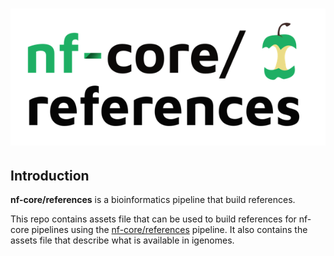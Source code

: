 <h1>
  <picture>
    <source media="(prefers-color-scheme: dark)" srcset="docs/images/nf-core-references_logo_dark.png">
    <img alt="nf-core/references" src="docs/images/nf-core-references_logo_light.png">
  </picture>
</h1>

## Introduction

**nf-core/references** is a bioinformatics pipeline that build references.

This repo contains assets file that can be used to build references for nf-core pipelines using the [nf-core/references](https://github.com/nf-core/references) pipeline.
It also contains the assets file that describe what is available in igenomes.